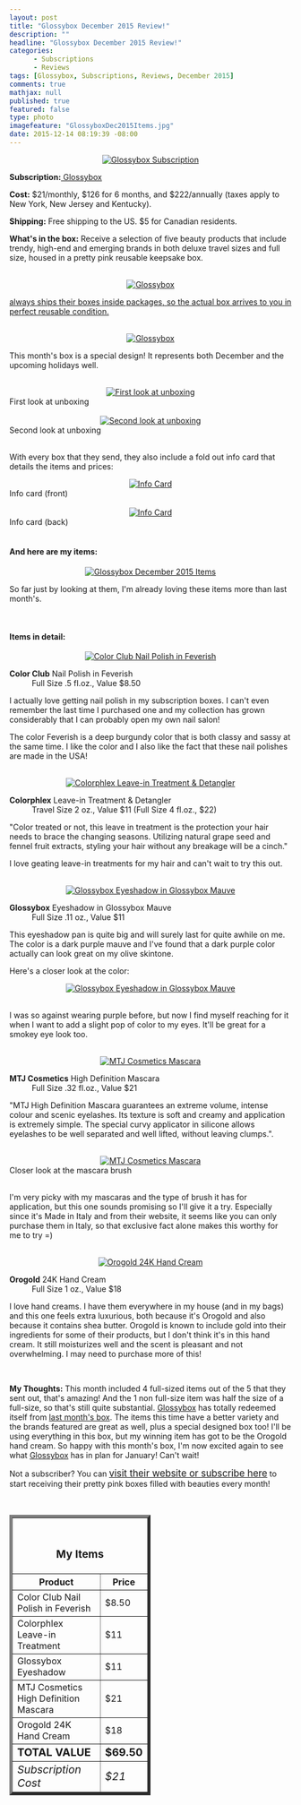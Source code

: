 ```yaml
---
layout: post
title: "Glossybox December 2015 Review!"
description: ""
headline: "Glossybox December 2015 Review!"
categories: 
      - Subscriptions
      - Reviews
tags: [Glossybox, Subscriptions, Reviews, December 2015]
comments: true
mathjax: null
published: true
featured: false
type: photo
imagefeature: "GlossyboxDec2015Items.jpg"
date: 2015-12-14 08:19:39 -08:00
---
```


<center><a href="https://www.glossybox.com/referal?CI=MTMzODY3" target="_blank">
<img src="/images/GlossyboxDec2015Package.jpg" border="0" style="border:none;max-width:100%;" alt="Glossybox Subscription" />
</a></center>
<p><b>Subscription:</b><a href="https://www.glossybox.com/referal?CI=MTMzODY3" target="_blank"> Glossybox</a></p>
<p><b>Cost:</b> $21/monthly, $126 for 6 months, and $222/annually (taxes apply to New York, New Jersey and Kentucky).</p>
<p><b>Shipping:</b> Free shipping to the US. $5 for Canadian residents.</p>
<p><b>What's in the box:</b> Receive a selection of five beauty products that include trendy, high-end and emerging brands in both deluxe travel sizes and full size, housed in a pretty pink reusable keepsake box.</p>

<br>

<center><a href="https://www.glossybox.com/referal?CI=MTMzODY3" target="_blank">
<img src="/images/GlossyboxDec2015OpenPackage.jpg" border="0" style="border:none;max-width:100%;" alt="Glossybox" />
</a></center>

<p><a href="https://www.glossybox.com/referal?CI=MTMzODY3" target="_blank"> always ships their boxes inside packages, so the actual box arrives to you in perfect reusable condition.</p>

<br>

<center><a href="https://www.glossybox.com/referal?CI=MTMzODY3" target="_blank">
<img src="/images/GlossyboxDec2015Box.jpg" border="0" style="border:none;max-width:100%;" alt="Glossybox" />
</a></center>

<p>This month's box is a special design! It represents both December and the upcoming holidays well.</p>

<br>

<center><a href="https://www.glossybox.com/referal?CI=MTMzODY3" target="_blank">
<img src="/images/GlossyboxDec2015OpenBox.jpg" border="0" style="border:none;max-width:100%;" alt="First look at unboxing" />
</a></center>
<figcaption>First look at unboxing</figcaption>

<br>

<center><a href="https://www.glossybox.com/referal?CI=MTMzODY3" target="_blank">
<img src="/images/GlossyboxDec2015OpenBox2.jpg" border="0" style="border:none;max-width:100%;" alt="Second look at unboxing" />
</a></center>
<figcaption>Second look at unboxing</figcaption>

<br>

<p>With every box that they send, they also include a fold out info card that details the items and prices:</p>

<center><a href="https://www.glossybox.com/referal?CI=MTMzODY3" target="_blank"> <img src="/images/GlossyboxDec2015Info.jpg" border="0" style="border:none;max-width:100%;" alt="Info Card" /></a></center>
<figcaption>Info card (front)</figcaption>

<br>

<center><a href="https://www.glossybox.com/referal?CI=MTMzODY3" target="_blank"> <img src="/images/GlossyboxDec2015Info2.jpg" border="0" style="border:none;max-width:100%;" alt="Info Card" /></a></center>
<figcaption>Info card (back)</figcaption>

<br>

<H4>And here are my items:</H4>

<center><a href="https://www.glossybox.com/referal?CI=MTMzODY3" target="_blank">
<img src="/images/GlossyboxDec2015Items.jpg" border="0" style="border:none;max-width:100%;" alt="Glossybox December 2015 Items" />
</a></center>

<p>So far just by looking at them, I'm already loving these items more than last month's.</p>

<br>

<H4>Items in detail:</H4>

<center><a href="https://www.glossybox.com/referal?CI=MTMzODY3" target="_blank">
<img src="/images/GlossyboxDec2015ColorClubNailPolish.jpg" border="0" style="border:none;max-width:100%;" alt="Color Club Nail Polish in Feverish" />
</a></center>

<DL>
<DT><b>Color Club</b> Nail Polish in Feverish</DT>
<DD>Full Size .5 fl.oz., Value $8.50</DD>
</DL>

<p>I actually love getting nail polish in my subscription boxes. I can't even remember the last time I purchased one and my collection has grown considerably that I can probably open my own nail salon!</p>

<p>The color Feverish is a deep burgundy color that is both classy and sassy at the same time. I like the color and I also like the fact that these nail polishes are made in the USA!</p>

<br>

<center><a href="https://www.glossybox.com/referal?CI=MTMzODY3" target="_blank">
<img src="/images/GlossyboxDec2015Colorphlex.jpg" border="0" style="border:none;max-width:100%;" alt="Colorphlex Leave-in Treatment & Detangler" />
</a></center>

<DL>
<DT><b>Colorphlex</b> Leave-in Treatment & Detangler</DT>
<DD>Travel Size 2 oz., Value $11 (Full Size 4 fl.oz., $22)</DD>
</DL>

<p>"Color treated or not, this leave in treatment is the protection your hair needs to brace the changing seasons. Utilizing natural grape seed and fennel fruit extracts, styling your hair without any breakage will be a cinch."</p>

<p>I love geating leave-in treatments for my hair and can't wait to try this out.</p>

<br>

<center><a href="https://www.glossybox.com/referal?CI=MTMzODY3" target="_blank">
<img src="/images/GlossyboxDec2015Eyeshadow.jpg" border="0" style="border:none;max-width:100%;" alt="Glossybox Eyeshadow in Glossybox Mauve" />
</a></center>

<DL>
<DT><b>Glossybox</b> Eyeshadow in Glossybox Mauve</DT>
<DD>Full Size .11 oz., Value $11</DD>
</DL>

<p>This eyeshadow pan is quite big and will surely last for quite awhile on me. The color is a dark purple mauve and I've found that a dark purple color actually can look great on my olive skintone.</p>

<p>Here's a closer look at the color:</p>
<center><a href="https://www.glossybox.com/referal?CI=MTMzODY3" target="_blank">
<img src="/images/GlossyboxDec2015Eyeshadow2.jpg" border="0" style="border:none;max-width:100%;" alt="Glossybox Eyeshadow in Glossybox Mauve" />
</a></center>

<br>

<p>I was so against wearing purple before, but now I find myself reaching for it when I want to add a slight pop of color to my eyes. It'll be great for a smokey eye look too.</p>

<br>

<center><a href="https://www.glossybox.com/referal?CI=MTMzODY3" target="_blank">
<img src="/images/GlossyboxDec2015MTJMascara.jpg" border="0" style="border:none;max-width:100%;" alt="MTJ Cosmetics Mascara" />
</a></center>

<DL>
<DT><b>MTJ Cosmetics</b> High Definition Mascara</DT>
<DD>Full Size .32 fl.oz., Value $21</DD>
</DL>

<p>"MTJ High Definition Mascara guarantees an extreme volume, intense colour and scenic eyelashes. Its texture is soft and creamy and application is extremely simple. The special curvy applicator in silicone allows eyelashes to be well separated and well lifted, without leaving clumps.".</p>

<br>

<center><a href="https://www.glossybox.com/referal?CI=MTMzODY3" target="_blank">
<img src="/images/GlossyboxDec2015MTJMascara2.jpg" border="0" style="border:none;max-width:100%;" alt="MTJ Cosmetics Mascara" />
</a></center>
<figcaption>Closer look at the mascara brush</figcaption>

<br>

<p>I'm very picky with my mascaras and the type of brush it has for application, but this one sounds promising so I'll give it a try. Especially since it's Made in Italy and from their website, it seems like you can only purchase them in Italy, so that exclusive fact alone makes this worthy for me to try =)</p>

<br>

<center><a href="https://www.glossybox.com/referal?CI=MTMzODY3" target="_blank">
<img src="/images/GlossyboxDec2015OrogoldHandCream.jpg" border="0" style="border:none;max-width:100%;" alt="Orogold 24K Hand Cream" />
</a></center>

<DL>
<DT><b>Orogold</b> 24K Hand Cream</DT>
<DD>Full Size 1 oz., Value $18</DD>
</DL>

<p>I love hand creams. I have them everywhere in my house (and in my bags) and this one feels extra luxurious, both because it's Orogold and also because it contains shea butter. Orogold is known to include gold into their ingredients for some of their products, but I don't think it's in this hand cream. It still moisturizes well and the scent is pleasant and not overwhelming. I may need to purchase more of this!</p>

<br>

<p><i class="icon-exclamation-sign"></i><b> My Thoughts:</b> This month included 4 full-sized items out of the 5 that they sent out, that's amazing! And the 1 non full-size item was half the size of a full-size, so that's still quite substantial. <a href="https://www.glossybox.com/referal?CI=MTMzODY3" target="_blank">Glossybox</a> has totally redeemed itself from <a href="http://whatsupmailbox.com/subscriptions/reviews/Glossybox-Subscription-Box-November-2015-Review/" target="_blank">last month's box</a>. The items this time have a better variety and the brands featured are great as well, plus a special designed box too! I'll be using everything in this box, but my winning item has got to be the Orogold hand cream. So happy with this month's box, I'm now excited again to see what <a href="https://www.glossybox.com/referal?CI=MTMzODY3" target="_blank">Glossybox</a> has in plan for January! Can't wait!</p>

<p>Not a subscriber? You can <a href="https://www.glossybox.com/referal?CI=MTMzODY3"><big>visit their website or subscribe here</big></a> to start receiving their pretty pink boxes filled with beauties every month!</p>
<br>

<TABLE  BORDER="5" style="width:50%">
   <TR>
      <TH COLSPAN="2">
         <H3><BR><center>My Items</center></H3>
      </TH>
   </TR>
      <TH>Product</TH>
      <TH>Price</TH>
  <TR>
      <TD>Color Club Nail Polish in Feverish</TD>
      <TD>$8.50</TD>
   </TR>
   <TR>
      <TD>Colorphlex Leave-in Treatment</TD>
      <TD>$11</TD>
   </TR>
  <TR>
      <TD>Glossybox Eyeshadow</TD>
      <TD>$11</TD>
   </TR>
   <TR>
      <TD>MTJ Cosmetics High Definition Mascara</TD>
      <TD>$21</TD>
   </TR>
   <TR>
      <TD>Orogold 24K Hand Cream</TD>
      <TD>$18</TD>
   </TR>
   <TR>
      <TD><b><big>TOTAL VALUE</big></b></TD>
      <TD><b><big>$69.50</big></b></TD>
   </TR>
   <TR>
      <TD><i><big>Subscription Cost</big></i></TD>
      <TD><i><big>$21</big></i></TD>
   </TR>
</TABLE>
